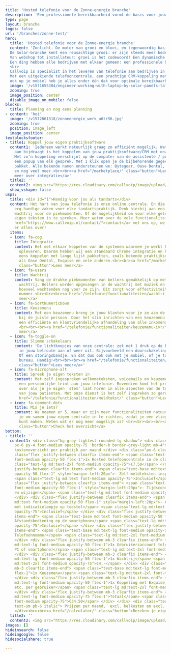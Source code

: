 ```yaml
---
title: 'Hosted telefonie voor de Zonne-energie branche'
description: 'Een professionele bereikbaarheid vormt de basis voor jouw succes. Wij zijn expert in telefonie voor de Zonne-energie branche.'
type: page
layout: branche
logos: false
url: '/branches/zonne-test/'
hero:
  title: 'Hosted telefonie voor de Zonne-energie branche'
  content: 'Zonlicht. De motor van groei en bloei, en tegenwoordig basis-ingrediënt voor ons energievraagstuk. 
  De Solar-branche kent een reusachtige groei: er zijn steeds meer bedrijven in de zonne-energie-branche en deze bedrijven groeien zelf als kool. 
  Van webshop tot installateur: groei is het codewoord! Een dynamische branche dus, en dat brengt zo haar eigen bereikbaarheidsuitdagingen mee. 
  Een ding hebben alle bedrijven met elkaar gemeen: een professionele bereikbaarheid vormt de basis voor succes.
  <br>
  Callvoip is specialist in het leveren van telefonie aan bedrijven in de zonne-energie branche. 
  Met een uitgekiende telefooncentrale, een prachtige CRM-koppeling met het branchepakket 2Solar en je vaste, zakelijke telefoonnummers 
  ook op je mobiel heb je alles onder één dak voor optimale bereikbaarheid.<br><br><a href="/testimonials/" class="button">Bekijk onze testimonials</a>'
  image: '/v1571655384/engineer-working-with-laptop-by-solar-panels-talking-cell-phone_whqdrh.jpg'
  zooming: true
  image_position: center
  disable_image_on_mobile: false
blocks:
  title: Planning en nog eens planning
- content: 'hoi'
  image: '/v1572861318/zonneenergie_werk_u6tr56.jpg'
  zooming: true
  position: image_left
  image_position: center
textblocksfooter:
- title1: Koppel jouw eigen praktijksoftware
  content1: 'Iedereen werkt natuurlijk graag zo efficiënt mogelijk. Wat daar echt
    aan bijdraagt is het koppelen van jouw praktijksoftware/CRM met onze telefonie.
    Met zo’n koppeling verschijnt op de computer van de assistente / praktijkondersteuner
    een popup van elk gesprek. Met 1 klik open je de bijbehorende gegevens in jouw
    pakket. Alle bekende namen ondersteunen we: Bytegear, Oase Dental, Exquise, Simplex
    en nog veel meer.<br><br><a href="/marketplace/" class="button">Lees
    meer over integratie</a>'
  title2: ''
  content2: <img src="https://res.cloudinary.com/callvoip/image/upload/v1601302814/exquise_llmfrz.png">
  show_vshape: false
usps:
  title: <div id="1">Handig voor jou als tandarts</div>
  content: Het hart van jouw telefonie is onze online centrale. En die kan een aantal
    erg handige zaken voor elke tandartspraktijk. Denk hierbij aan een geavanceerde
    wachtrij voor de piekmomenten. Of de mogelijkheid om voor elke gelegenheid je
    eigen teksten in te spreken. Meer weten over de vele functionaliteiten? Neem <a
    href="https://www.callvoip.nl/contact/">contact</a> met ons op, we vertellen je
    er alles over!
  items:
  - icon: fa-cog
    title: Integratie
    content: Het met elkaar koppelen van de systemen waarmee je werkt kan veel tijdswinst
      opleveren. Daarom hebben wij een standaard Chrome integratie en kunnen ook nog
      eens koppelen met lange lijst pakketten, zoals bekende praktijksoftwaresystemen
      als Oase Dental, Exquise en vele anderen.<br><br><a href="/marketplace/"
      class="button">Lees meer</a>
  - icon: fa-users
    title: Wachtrij
    content: Vang de drukke piekmomenten van bellers gemakkelijk op met onze geavanceerde
      wachtrij. Bellers worden opgevangen in de wachtrij met muziek en horen steeds
      hoeveel wachtenden nog voor ze zijn. Dit zorgt voor effectiviteit op een druk
      nummer.<br><br><br><a href="/telefonie/functionaliteiten/wachtrij/" class="button">Lees
      meer</a>
  - icon: fa-SortNumericDown
    title: Keuzemenu
    content: Met een keuzemenu breng je jouw klanten voor je ze aan de lijn hebt al
      bij de juiste persoon. Door het slim inrichten van een keuzemenu zorg je voor
      een efficiënte en klantvriendelijke afhandeling van alle inkomende telefoongesprekken.
      <br><br><br><a href="/telefonie/functionaliteiten/keuzemenu-ivr/" class="button">Lees
      meer</a>
  - icon: fa-toggle-on
    title: Slimme schakelaars
    content: 'De lichtknopjes van onze centrale: zet met 1 druk op de knop een afslag
      in jouw belroute aan of weer uit. Bijvoorbeeld een doorschakeling naar je mobiel.
      Of een storingsbandje. En dat dus ook ook met je mobiel, of je toestel op je
      bureau. Handig!<br><br><br><a href="/telefonie/functionaliteiten/omleiding-flow-control/"
      class="button">Lees meer</a>'
  - icon: fa-microphone-alt
    title: Spreek je eigen teksten in
    content: Met zelf ingesproken welkomsteksten, voicemails en keuzemenu's geef je
      een persoonlijke teint aan jouw telefonie. Bovendien komt het professioneel
      over als je je eigen 'stem' laat horen in alle aspecten van de telefoonervaring
      van jouw patienten. Met onze dienst is het zelf inspreken zo geregeld! <br><br><a
      href="/telefonie/functionaliteiten/meldtekst/" class="button">Lees meer</a>
  - icon: fa-comment-dots
    title: Mis je iets?
    content: We noemen er 5, maar er zijn meer functionaliteiten natuurlijk. We bellen
      je om samen jouw eigen centrale in te richten, zodat je een vliegende start
      kunt maken. Weten wat er nog meer mogelijk is? <br><br><br><br><a href="/telefonie/functionaliteiten/"
      class="button">Check het overzicht</a>
bottom:
- title1: ''
  content1: <div class="bg-grey-lightest rounded-lg shadow"> <div class="uppercase
    px-6 py-4 font-medium opacity-75  border-b border-grey-light mb-4"> Indicatie
    kostenoverzicht per praktijk per maand </div> <div class="px-6 clearfix"> <div
    class="flex justify-between clearfix items-end"> <span class="text-base md:text-lg
    font-medium opacity-50 flex-1">1x Hosted telefooncentrale in de cloud</span> <span
    class="text-lg md:text-2xl font-medium opacity-75">€7,50</span> </div> <div class="flex
    justify-between clearfix items-end"> <span class="text-base md:text font-medium
    opacity-50 flex-1" style="margin-left:20px">- Zelf meldteksten inspreken en plaatsen</span>
    <span class="text-lg md:text font-medium opacity-75">Inclusief</span> </div> <div
    class="flex justify-between clearfix items-end"> <span class="text-base md:text
    font-medium opacity-50 flex-1" style="margin-left:20px">- Tijdscondities toevoegen
    en wijzigen</span> <span class="text-lg md:text font-medium opacity-75">Inclusief</span>
    </div> <div class="flex justify-between clearfix items-end"> <span class="text-base
    md:text font-medium opacity-50 flex-1" style="margin-left:20px">- Aan-/uitschakelaar
    met indicatielampje op toestel</span> <span class="text-lg md:text font-medium
    opacity-75">Inclusief</span> </div> <div class="flex justify-between mb-3 clearfix
    items-end"> <span class="text-base md:text font-medium opacity-50 flex-1" style="margin-left:20px">-
    Afstandsbediening op de smartphone</span> <span class="text-lg md:text font-medium
    opacity-75">Inclusief</span> </div> <div class="flex justify-between mb-3 clearfix
    items-end"> <span class="text-base md:text-lg font-medium opacity-50 flex-1">1x
    Telefoonnummer</span> <span class="text-lg md:text-2xl font-medium opacity-75">€2,-</span>
    </div> <div class="flex justify-between mb-3 clearfix items-end"> <span class="text-base
    md:text-lg font-medium opacity-50 flex-1">3x Gebruikersaccount telefonie (toestel,
    PC of smartphone)</span> <span class="text-lg md:text-2xl font-medium opacity-75">€12,-</span>
    </div> <div class="flex justify-between mb-3 clearfix items-end"> <span class="text-base
    md:text-lg font-medium opacity-50 flex-1">1x Wachtrij</span> <span class="text-lg
    md:text-2xl font-medium opacity-75">€4,-</span> </div> <div class="flex justify-between
    mb-3 clearfix items-end"> <span class="text-base md:text-lg font-medium opacity-50
    flex-1">1x Keuzemenu</span> <span class="text-lg md:text-2xl font-medium opacity-75">€4,-</span>
    </div> <div class="flex justify-between mb-3 clearfix items-end"> <span class="text-base
    md:text-lg font-medium opacity-50 flex-1">1x Koppeling met Exquise, Simplex, Oase,
    etc. per gebruiker</span> <span class="text-lg md:text-2xl font-medium opacity-75">€5,-</span>
    </div> <div class="flex justify-between mb-3 clearfix items-end"> <span class="text-base
    md:text-lg font-medium opacity-75 flex-1">Totaal</span> <span class="text-lg md:text-2xl
    font-medium opacity-75">€34,50</span> </div> </div> <div class="text-right px-6
    text-sm pb-6 italic"> Prijzen per maand,  excl. belkosten en excl. BTW </div>
    </div><br><br><a href="/calculator/" class="button">Bereken je eigen kosten</a>
  title2: ''
  content2: <img src="https://res.cloudinary.com/callvoip/image/upload/v1617013618/blf-new2_glvuie.png">
images: []
hideinsearch: false
hideingoogle: false
hidesocialshare: true

---
```

